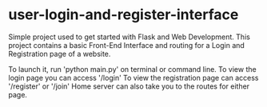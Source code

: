 # user-login-and-register-interface

Simple project used to get started with Flask and Web Development.
This project contains a basic Front-End Interface and routing for a Login and Registration page of a website.

To launch it, run 'python main.py' on terminal or command line.
To view the login page you can access '/login'
To view the registration page can access '/register' or '/join'
Home server can also take you to the routes for either page.
